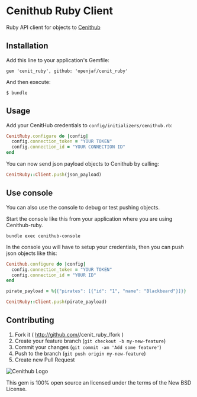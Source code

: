 # Cenithub Ruby Client

Ruby API client for objects to [Cenithub](http://www.cenithub.com)

## Installation

Add this line to your application's Gemfile:

    gem 'cenit_ruby', github: 'openjaf/cenit_ruby'

And then execute:

    $ bundle

## Usage

Add your CenitHub credentials to `config/initializers/cenithub.rb`:

```ruby
CenitRuby.configure do |config|
  config.connection_token = "YOUR TOKEN"
  config.connection_id = "YOUR CONNECTION ID"
end
```

You can now send json payload objects to Cenithub by calling:

```ruby
CenitRuby::Client.push(json_payload)
```

## Use console

You can also use the console to debug or test pushing objects.

Start the console like this from your application where you are using Cenithub-ruby.

```shell
bundle exec cenithub-console
```

In the console you will have to setup your credentials, then you can push json objects like this:

```ruby
Cenithub.configure do |config|
  config.connection_token = "YOUR TOKEN"
  config.connection_id = "YOUR ID"
end

pirate_payload = %{{"pirates": [{"id": "1", "name": "Blackbeard"}]}}

CenitRuby::Client.push(pirate_payload)
```

## Contributing

1. Fork it ( http://github.com/<my-github-username>/cenit_ruby_/fork )
2. Create your feature branch (`git checkout -b my-new-feature`)
3. Commit your changes (`git commit -am 'Add some feature'`)
4. Push to the branch (`git push origin my-new-feature`)
5. Create new Pull Request


![Cenithub Logo](http://www.cenitsaas.com)

This gem is 100% open source an licensed under the terms of the New BSD License.
